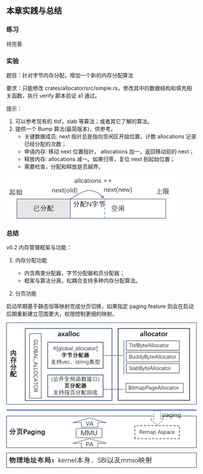 ## 本章实践与总结

### 练习

待完善

### 实验

题目：针对字节内存分配，增加一个新的内存分配算法

要求：只能修改 crates/allocator/src/simple.rs，修改其中的数据结构和填充相关函数，执行 verify 脚本验证 a1 通过。

提示：

1. 可以参考现有的 tlsf，slab 等算法；或者其它了解的算法。
2. 提供一个 Bump 算法(最简版本)，供参考。
   - 关键数据成员: next 指针总是指向空闲区开始位置，计数 allocations 记录已经分配的次数；
   - 申请内存: 移动 next 位置指针， allocations 加一，返回移动前的 next；
   - 释放内存: allocations 减一。如果归零，复位 next 到起始位置；
   - 需要检查，分配和释放是否越界。

<img src="./img/img4_18.png" alt="image-20230908165138488" style="zoom:50%;" />

### 总结

v0.2 内存管理框架与功能：

1) 内存分配功能

   - 内含两类分配器，字节分配器和页分配器；
   - 框架与算法分离，松耦合支持多种内存分配算法。

2)  分页功能

   启动早期基于静态恒等映射完成分页切换，如果指定 paging feature 则会在启动后期重新建立范围更大，权限控制更细的映射。

<img src="./img/img4_19.png" alt="image-20230908165439924" style="zoom:50%;" />
